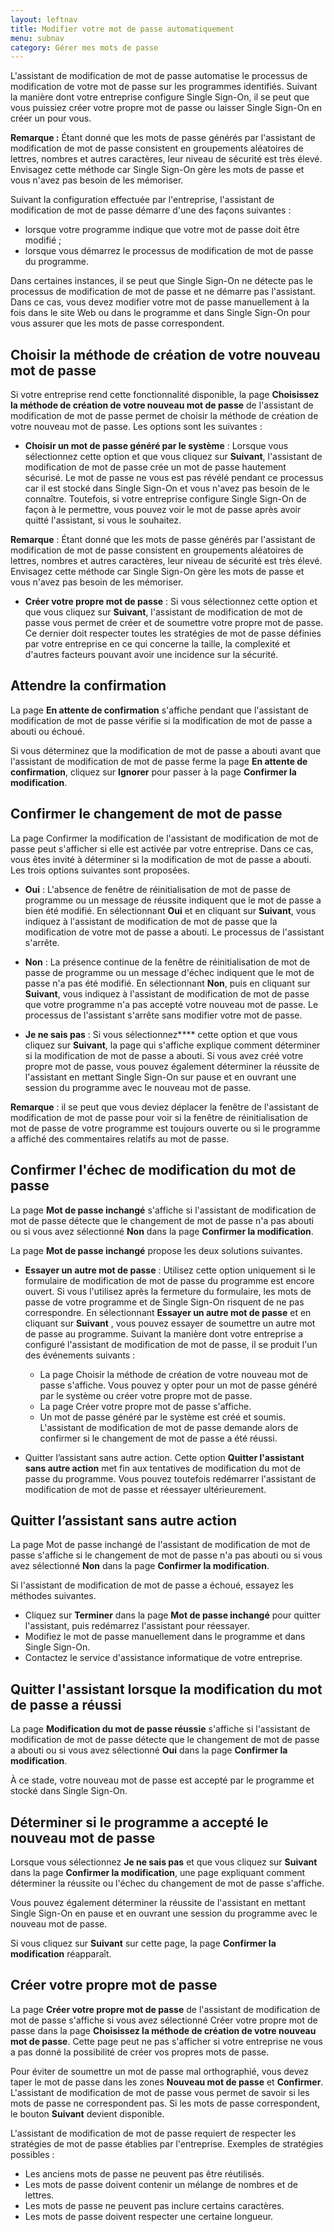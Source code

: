 ```yaml
---
layout: leftnav
title: Modifier votre mot de passe automatiquement
menu: subnav
category: Gérer mes mots de passe
---
```


L'assistant de modification de mot de passe automatise le processus de modification de votre mot de passe sur les programmes identifiés. Suivant la manière dont votre entreprise configure Single Sign-On, il se peut que vous puissiez créer votre propre mot de passe ou laisser Single Sign-On en créer un pour vous.

**Remarque :** Étant donné que les mots de passe générés par l'assistant de modification de mot de passe consistent en groupements aléatoires de lettres, nombres et autres caractères, leur niveau de sécurité est très élevé. Envisagez cette méthode car Single Sign-On gère les mots de passe et vous n'avez pas besoin de les mémoriser.

Suivant la configuration effectuée par l'entreprise, l'assistant de modification de mot de passe démarre d'une des façons suivantes :

* lorsque votre programme indique que votre mot de passe doit être modifié ;
* lorsque vous démarrez le processus de modification de mot de passe du programme.

Dans certaines instances, il se peut que Single Sign-On ne détecte pas le processus de modification de mot de passe et ne démarre pas l'assistant. Dans ce cas, vous devez modifier votre mot de passe manuellement à la fois dans le site Web ou dans le programme et dans Single Sign-On pour vous assurer que les mots de passe correspondent.

## Choisir la méthode de création de votre nouveau mot de passe

Si votre entreprise rend cette fonctionnalité disponible, la page **Choisissez la méthode de création de votre nouveau mot de passe** de l'assistant de modification de mot de passe permet de choisir la méthode de création de votre nouveau mot de passe. Les options sont les suivantes :

* **Choisir un mot de passe généré par le système** : Lorsque vous sélectionnez cette option et que vous cliquez sur **Suivant**, l'assistant de modification de mot de passe crée un mot de passe hautement sécurisé. Le mot de passe ne vous est pas révélé pendant ce processus car il est stocké dans Single Sign-On et vous n'avez pas besoin de le connaître. Toutefois, si votre entreprise configure Single Sign-On de façon à le permettre, vous pouvez voir le mot de passe après avoir quitté l'assistant, si vous le souhaitez.

**Remarque** : Étant donné que les mots de passe générés par l'assistant de modification de mot de passe consistent en groupements aléatoires de lettres, nombres et autres caractères, leur niveau de sécurité est très élevé. Envisagez cette méthode car Single Sign-On gère les mots de passe et vous n'avez pas besoin de les mémoriser.

* **Créer votre propre mot de passe** : Si vous sélectionnez cette option et que vous cliquez sur **Suivant**, l'assistant de modification de mot de passe vous permet de créer et de soumettre votre propre mot de passe. Ce dernier doit respecter toutes les stratégies de mot de passe définies par votre entreprise en ce qui concerne la taille, la complexité et d'autres facteurs pouvant avoir une incidence sur la sécurité.

## Attendre la confirmation

La page **En attente de confirmation** s'affiche pendant que l'assistant de modification de mot de passe vérifie si la modification de mot de passe a abouti ou échoué.

Si vous déterminez que la modification de mot de passe a abouti avant que l'assistant de modification de mot de passe ferme la page **En attente de confirmation**, cliquez sur **Ignorer** pour passer à la page **Confirmer la modification**.

## Confirmer le changement de mot de passe

La page Confirmer la modification de l'assistant de modification de mot de passe peut s'afficher si elle est activée par votre entreprise. Dans ce cas, vous êtes invité à déterminer si la modification de mot de passe a abouti. Les trois options suivantes sont proposées.

* **Oui** : L'absence de fenêtre de réinitialisation de mot de passe de programme ou un message de réussite indiquent que le mot de passe a bien été modifié. En sélectionnant **Oui** et en cliquant sur **Suivant**, vous indiquez à l'assistant de modification de mot de passe que la modification de votre mot de passe a abouti. Le processus de l'assistant s'arrête.

* **Non** : La présence continue de la fenêtre de réinitialisation de mot de passe de programme ou un message d'échec indiquent que le mot de passe n'a pas été modifié. En sélectionnant **Non**, puis en cliquant sur **Suivant**, vous indiquez à l'assistant de modification de mot de passe que votre programme n'a pas accepté votre nouveau mot de passe. Le processus de l'assistant s'arrête sans modifier votre mot de passe.

* **Je ne sais pas** : Si vous sélectionnez**** cette option et que vous cliquez sur **Suivant**, la page qui s'affiche explique comment déterminer si la modification de mot de passe a abouti. Si vous avez créé votre propre mot de passe, vous pouvez également déterminer la réussite de l'assistant en mettant Single Sign-On sur pause et en ouvrant une session du programme avec le nouveau mot de passe.

**Remarque** : il se peut que vous deviez déplacer la fenêtre de l'assistant de modification de mot de passe pour voir si la fenêtre de réinitialisation de mot de passe de votre programme est toujours ouverte ou si le programme a affiché des commentaires relatifs au mot de passe.

## Confirmer l'échec de modification du mot de passe

La page **Mot de passe inchangé** s'affiche si l'assistant de modification de mot de passe détecte que le changement de mot de passe n'a pas abouti ou si vous avez sélectionné **Non** dans la page **Confirmer la modification**.

La page **Mot de passe inchangé** propose les deux solutions suivantes.

* **Essayer un autre mot de passe** : Utilisez cette option uniquement si le formulaire de modification de mot de passe du programme est encore ouvert. Si vous l'utilisez après la fermeture du formulaire, les mots de passe de votre programme et de Single Sign-On risquent de ne pas correspondre. En sélectionnant **Essayer un autre mot de passe** et en cliquant sur **Suivant** , vous pouvez essayer de soumettre un autre mot de passe au programme. Suivant la manière dont votre entreprise a configuré l'assistant de modification de mot de passe, il se produit l'un des événements suivants :
   * La page Choisir la méthode de création de votre nouveau mot de passe s'affiche. Vous pouvez y opter pour un mot de passe généré par le système ou créer votre propre mot de passe.
   * La page Créer votre propre mot de passe s'affiche.
   * Un mot de passe généré par le système est créé et soumis. L'assistant de modification de mot de passe demande alors de confirmer si le changement de mot de passe a été réussi.

* Quitter l’assistant sans autre action. Cette option **Quitter l'assistant sans autre action** met fin aux tentatives de modification du mot de passe du programme. Vous pouvez toutefois redémarrer l'assistant de modification de mot de passe et réessayer ultérieurement.

## Quitter l’assistant sans autre action

La page Mot de passe inchangé de l'assistant de modification de mot de passe s'affiche si le changement de mot de passe n'a pas abouti ou si vous avez sélectionné **Non** dans la page **Confirmer la modification**.

Si l'assistant de modification de mot de passe a échoué, essayez les méthodes suivantes.

* Cliquez sur **Terminer** dans la page **Mot de passe inchangé** pour quitter l'assistant, puis redémarrez l'assistant pour réessayer.
* Modifiez le mot de passe manuellement dans le programme et dans Single Sign-On.
* Contactez le service d'assistance informatique de votre entreprise.

## Quitter l'assistant lorsque la modification du mot de passe a réussi

La page **Modification du mot de passe réussie** s'affiche si l'assistant de modification de mot de passe détecte que le changement de mot de passe a abouti ou si vous avez sélectionné **Oui** dans la page **Confirmer la modification**.

À ce stade, votre nouveau mot de passe est accepté par le programme et stocké dans Single Sign-On.

## Déterminer si le programme a accepté le nouveau mot de passe

Lorsque vous sélectionnez **Je ne sais pas** et que vous cliquez sur **Suivant** dans la page **Confirmer la modification**, une page expliquant comment déterminer la réussite ou l'échec du changement de mot de passe s'affiche.

Vous pouvez également déterminer la réussite de l'assistant en mettant Single Sign-On en pause et en ouvrant une session du programme avec le nouveau mot de passe.

Si vous cliquez sur **Suivant** sur cette page, la page **Confirmer la modification** réapparaît.

## Créer votre propre mot de passe

La page **Créer votre propre mot de passe** de l'assistant de modification de mot de passe s'affiche si vous avez sélectionné Créer votre propre mot de passe dans la page **Choisissez la méthode de création de votre nouveau mot de passe**. Cette page peut ne pas s'afficher si votre entreprise ne vous a pas donné la possibilité de créer vos propres mots de passe.

Pour éviter de soumettre un mot de passe mal orthographié, vous devez taper le mot de passe dans les zones **Nouveau mot de passe** et **Confirmer**. L'assistant de modification de mot de passe vous permet de savoir si les mots de passe ne correspondent pas. Si les mots de passe correspondent, le bouton **Suivant** devient disponible.

L'assistant de modification de mot de passe requiert de respecter les stratégies de mot de passe établies par l'entreprise. Exemples de stratégies possibles :

* Les anciens mots de passe ne peuvent pas être réutilisés.
* Les mots de passe doivent contenir un mélange de nombres et de lettres.
* Les mots de passe ne peuvent pas inclure certains caractères.
* Les mots de passe doivent respecter une certaine longueur.

